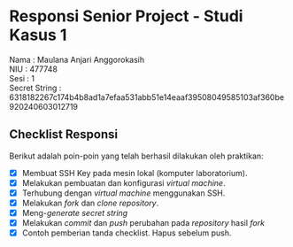 # Responsi Senior Project - Studi Kasus 1

Nama : Maulana Anjari Anggorokasih  
NIU : 477748  
Sesi : 1  
Secret String : 6318182267c174b4b8ad1a7efaa531abb51e14eaaf39508049585103af360be920240603012719

## Checklist Responsi

Berikut adalah poin-poin yang telah berhasil dilakukan oleh praktikan:

- [x] Membuat SSH Key pada mesin lokal (komputer laboratorium).
- [x] Melakukan pembuatan dan konfigurasi _virtual machine_.
- [x] Terhubung dengan _virtual machine_ menggunakan SSH.
- [x] Melakukan _fork_ dan _clone_ _repository_.
- [x] Meng-_generate_ _secret string_
- [x] Melakukan _commit_ dan _push_ perubahan pada _repository_ hasil _fork_
- [x] Contoh pemberian tanda checklist. Hapus sebelum push.
